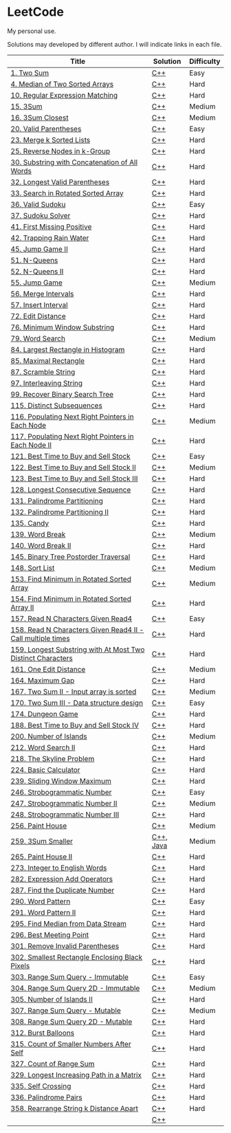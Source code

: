 # LeetCode

My personal use.

Solutions may developed by different author. I will indicate links in each file.


| Title | Solution | Difficulty |
| ----- | -------- | ---------- |
| [1. Two Sum](https://leetcode.com/problems/two-sum/) | [C++](./C++/TwoSum.cpp)| Easy |
| [4. Median of Two Sorted Arrays](https://leetcode.com/problems/median-of-two-sorted-arrays/) | [C++](./C++/MedianOfTwoSortedArrays.cpp)| Hard |
| [10. Regular Expression Matching](https://leetcode.com/problems/regular-expression-matching/) | [C++](./C++/RegularExpressionMatching.cpp)| Hard |
| [15. 3Sum](https://leetcode.com/problems/3sum/) | [C++](./C++/3Sum.cpp)| Medium |
| [16. 3Sum Closest](https://leetcode.com/problems/3sum-closest/) | [C++](./C++/3SumClosest.cpp)| Medium |
| [20. Valid Parentheses](https://leetcode.com/problems/valid-parentheses/) | [C++](./C++/ValidParentheses.cpp)| Easy |
| [23. Merge k Sorted Lists](https://leetcode.com/problems/merge-k-sorted-lists/) | [C++](./C++/MergeKSortedLists.cpp)| Hard |
| [25. Reverse Nodes in k-Group](https://leetcode.com/problems/reverse-nodes-in-k-group/) | [C++](./C++/ReverseNodesInKGroup.cpp)| Hard |
| [30. Substring with Concatenation of All Words](https://leetcode.com/problems/substring-with-concatenation-of-all-words/) | [C++](./C++/SubstringWithConcatenationOfAllWords.cpp)| Hard |
| [32. Longest Valid Parentheses](https://leetcode.com/problems/longest-valid-parentheses/) | [C++](./C++/LongestValidParentheses.cpp)| Hard |
| [33. Search in Rotated Sorted Array](https://leetcode.com/problems/search-in-rotated-sorted-array/) | [C++](./C++/SearchInRotatedSortedArray.cpp)| Hard |
| [36. Valid Sudoku](https://leetcode.com/problems/valid-sudoku/) | [C++](./C++/ValidSudoku.cpp)| Easy |
| [37. Sudoku Solver](https://leetcode.com/problems/sudoku-solver/) | [C++](./C++/SudokuSolver.cpp)| Hard |
| [41. First Missing Positive](https://leetcode.com/problems/first-missing-positive/) | [C++](./C++/FirstMissingPositive.cpp)| Hard |
| [42. Trapping Rain Water](https://leetcode.com/problems/trapping-rain-water/) | [C++](./C++/TrappingRainWater.cpp)| Hard |
| [45. Jump Game II](https://leetcode.com/problems/jump-game-ii/) | [C++](./C++/JumpGame-II.cpp)| Hard |
| [51. N-Queens](https://leetcode.com/problems/n-queens/) | [C++](./C++/N-Queens.cpp)| Hard |
| [52. N-Queens II](https://leetcode.com/problems/n-queens-ii/) | [C++](./C++/N-Queens-II.cpp)| Hard |
| [55. Jump Game](https://leetcode.com/problems/jump-game/) | [C++](./C++/JumpGame.cpp)| Medium |
| [56. Merge Intervals](https://leetcode.com/problems/merge-intervals/) | [C++](./C++/MergeIntervals.cpp)| Hard |
| [57. Insert Interval](https://leetcode.com/problems/insert-interval/) | [C++](./C++/InsertInterval.cpp)| Hard |
| [72. Edit Distance](https://leetcode.com/problems/edit-distance/) | [C++](./C++/EditDistance.cpp)| Hard |
| [76. Minimum Window Substring](https://leetcode.com/problems/minimum-window-substring/) | [C++](./C++/MinimumWindowSubstring.cpp)| Hard |
| [79. Word Search](https://leetcode.com/problems/word-search/) | [C++](./C++/WordSearch.cpp)| Medium |
| [84. Largest Rectangle in Histogram](https://leetcode.com/problems/largest-rectangle-in-histogram/) | [C++](./C++/LargestRectangleInHistogram.cpp)| Hard |
| [85. Maximal Rectangle](https://leetcode.com/problems/maximal-rectangle/) | [C++](./C++/MaximalRectangle.cpp)| Hard |
| [87. Scramble String](https://leetcode.com/problems/scramble-string/) | [C++](./C++/ScrambleString.cpp)| Hard |
| [97. Interleaving String](https://leetcode.com/problems/interleaving-string/) | [C++](./C++/InterleavingString.cpp)| Hard |
| [99. Recover Binary Search Tree](https://leetcode.com/problems/recover-binary-search-tree/) | [C++](./C++/RecoverBinarySearchTree.cpp)| Hard |
| [115. Distinct Subsequences](https://leetcode.com/problems/distinct-subsequences/) | [C++](./C++/DistinctSubsequences.cpp)| Hard |
| [116. Populating Next Right Pointers in Each Node](https://leetcode.com/problems/populating-next-right-pointers-in-each-node/) | [C++](./C++/PopulatingNextRightPointersInEachNode.cpp)| Medium |
| [117. Populating Next Right Pointers in Each Node II](https://leetcode.com/problems/populating-next-right-pointers-in-each-node-ii/) | [C++](./C++/PopulatingNextRightPointersInEachNode-II.cpp)| Hard |
| [121. Best Time to Buy and Sell Stock](https://leetcode.com/problems/best-time-to-buy-and-sell-stock/) | [C++](./C++/BestTimeToBuyAndSellStock.cpp)| Easy |
| [122. Best Time to Buy and Sell Stock II](https://leetcode.com/problems/best-time-to-buy-and-sell-stock-ii/) | [C++](./C++/BestTimeToBuyAndSellStock-II.cpp)| Medium |
| [123. Best Time to Buy and Sell Stock III](https://leetcode.com/problems/best-time-to-buy-and-sell-stock-iii/) | [C++](./C++/BestTimeToBuyAndSellStock-III.cpp)| Hard |
| [128. Longest Consecutive Sequence](https://leetcode.com/problems/longest-consecutive-sequence/) | [C++](./C++/LongestConsecutiveSequence.cpp)| Hard |
| [131. Palindrome Partitioning](https://leetcode.com/problems/palindrome-partitioning/) | [C++](./C++/PalindromePartitioning.cpp)| Hard |
| [132. Palindrome Partitioning II](https://leetcode.com/problems/palindrome-partitioning-ii/) | [C++](./C++/PalindromePartitioning-II.cpp)| Hard |
| [135. Candy](https://leetcode.com/problems/candy/) | [C++](./C++/Candy.cpp)| Hard |
| [139. Word Break](https://leetcode.com/problems/word-break/) | [C++](./C++/WordBreak.cpp)| Medium |
| [140. Word Break II](https://leetcode.com/problems/word-break-ii/) | [C++](./C++/WordBreak-II.cpp)| Hard |
| [145. Binary Tree Postorder Traversal](https://leetcode.com/problems/binary-tree-postorder-traversal/) | [C++](./C++/BinaryTreePostorderTraversal.cpp)| Hard |
| [148. Sort List](https://leetcode.com/problems/sort-list/) | [C++](./C++/SortList.cpp)| Medium |
| [153. Find Minimum in Rotated Sorted Array](https://leetcode.com/problems/find-minimum-in-rotated-sorted-array/) | [C++](./C++/FindMinimumInRotatedSortedArray.cpp)| Medium |
| [154. Find Minimum in Rotated Sorted Array II](https://leetcode.com/problems/find-minimum-in-rotated-sorted-array-ii/) | [C++](./C++/FindMinimumInRotatedSortedArray-II.cpp)| Hard |
| [157. Read N Characters Given Read4](https://leetcode.com/problems/read-n-characters-given-read4/) | [C++](./C++/ReadNCharactersGivenRead4.cpp)| Easy |
| [158. Read N Characters Given Read4 II - Call multiple times](https://leetcode.com/problems/read-n-characters-given-read4-ii-call-multiple-times/) | [C++](./C++/ReadNCharactersGivenRead4-II-CallMultipleTimes.cpp)| Hard |
| [159. Longest Substring with At Most Two Distinct Characters](https://leetcode.com/problems/longest-substring-with-at-most-two-distinct-characters/) | [C++](./C++/LongestSubstringWithAtMostTwoDistinctCharacters.cpp)| Hard |
| [161. One Edit Distance](https://leetcode.com/problems/one-edit-distance/) | [C++](./C++/OneEditDistance.cpp)| Medium |
| [164. Maximum Gap](https://leetcode.com/problems/maximum-gap/) | [C++](./C++/MaximumGap.cpp)| Hard |
| [167. Two Sum II - Input array is sorted](https://leetcode.com/problems/two-sum-ii-input-array-is-sorted/) | [C++](./C++/TwoSum-II-InputArrayIsSorted.cpp)| Medium |
| [170. Two Sum III - Data structure design](https://leetcode.com/problems/two-sum-iii-data-structure-design/) | [C++](./C++/TwoSum-III-DataStructureDesign.cpp)| Easy |
| [174. Dungeon Game](https://leetcode.com/problems/dungeon-game/) | [C++](./C++/DungeonGame.cpp)| Hard |
| [188. Best Time to Buy and Sell Stock IV](https://leetcode.com/problems/best-time-to-buy-and-sell-stock-iv/) | [C++](./C++/BestTimeToBuyAndSellStock-IV.cpp)| Hard |
| [200. Number of Islands](https://leetcode.com/problems/number-of-islands/) | [C++](./C++/NumberOfIslands.cpp)| Medium |
| [212. Word Search II](https://leetcode.com/problems/word-search-ii/) | [C++](./C++/WordSearch-II.cpp)| Hard |
| [218. The Skyline Problem](https://leetcode.com/problems/the-skyline-problem/) | [C++](./C++/TheSkylineProblem.cpp)| Hard |
| [224. Basic Calculator](https://leetcode.com/problems/basic-calculator/) | [C++](./C++/BasicCalculator.cpp)| Hard |
| [239. Sliding Window Maximum](https://leetcode.com/problems/sliding-window-maximum/) | [C++](./C++/SlidingWindowMaximum.cpp)| Hard |
| [246. Strobogrammatic Number](https://leetcode.com/problems/strobogrammatic-number/) | [C++](./C++/StrobogrammaticNumber.cpp)| Easy |
| [247. Strobogrammatic Number II](https://leetcode.com/problems/strobogrammatic-number-ii/) | [C++](./C++/StrobogrammaticNumber-II.cpp)| Medium |
| [248. Strobogrammatic Number III](https://leetcode.com/problems/strobogrammatic-number-iii/) | [C++](./C++/StrobogrammaticNumber-III.cpp)| Hard |
| [256. Paint House](https://leetcode.com/problems/paint-house/) | [C++](./C++/PaintHouse.cpp)| Medium |
| [259. 3Sum Smaller](https://leetcode.com/problems/3sum-smaller/) | [C++](./C++/3SumSmaller.cpp), [Java](./Java/3SumSmaller.java)| Medium |
| [265. Paint House II](https://leetcode.com/problems/paint-house-ii/) | [C++](./C++/PaintHouse-II.cpp)| Hard |
| [273. Integer to English Words](https://leetcode.com/problems/integer-to-english-words/) | [C++](./C++/IntegerToEnglishWords.cpp)| Hard |
| [282. Expression Add Operators](https://leetcode.com/problems/expression-add-operators/) | [C++](./C++/ExpressionAddOperators.cpp)| Hard |
| [287. Find the Duplicate Number](https://leetcode.com/problems/find-the-duplicate-number/) | [C++](./C++/FindTheDuplicateNumber.cpp)| Hard |
| [290. Word Pattern](https://leetcode.com/problems/word-pattern/) | [C++](./C++/WordPattern.cpp)| Easy |
| [291. Word Pattern II](https://leetcode.com/problems/word-pattern-ii/) | [C++](./C++/WordPattern-II.cpp)| Hard |
| [295. Find Median from Data Stream](https://leetcode.com/problems/find-median-from-data-stream/) | [C++](./C++/FindMedianFromDataStream.cpp)| Hard |
| [296. Best Meeting Point](https://leetcode.com/problems/best-meeting-point/) | [C++](./C++/BestMeetingPoint.cpp)| Hard |
| [301. Remove Invalid Parentheses](https://leetcode.com/problems/remove-invalid-parentheses/) | [C++](./C++/RemoveInvalidParentheses.cpp)| Hard |
| [302. Smallest Rectangle Enclosing Black Pixels](https://leetcode.com/problems/smallest-rectangle-enclosing-black-pixels/) | [C++](./C++/SmallestRectangleEnclosingBlackPixels.cpp)| Hard |
| [303. Range Sum Query - Immutable](https://leetcode.com/problems/range-sum-query-immutable/) | [C++](./C++/RangeSumQuery-Immutable.cpp)| Easy |
| [304. Range Sum Query 2D - Immutable](https://leetcode.com/problems/range-sum-query-2d-immutable/) | [C++](./C++/RangeSumQuery2D-Immutable.cpp)| Medium |
| [305. Number of Islands II](https://leetcode.com/problems/number-of-islands-ii/) | [C++](./C++/NumberOfIslands-II.cpp)| Hard |
| [307. Range Sum Query - Mutable](https://leetcode.com/problems/range-sum-query-mutable/) | [C++](./C++/RangeSumQuery-Mutable.cpp)| Medium |
| [308. Range Sum Query 2D - Mutable](https://leetcode.com/problems/range-sum-query-2d-mutable/) | [C++](./C++/RangeSumQuery2D-Mutable.cpp)| Hard |
| [312. Burst Balloons](https://leetcode.com/problems/burst-balloons/) | [C++](./C++/BurstBalloons.cpp)| Hard |
| [315. Count of Smaller Numbers After Self](https://leetcode.com/problems/count-of-smaller-numbers-after-self/) | [C++](./C++/CountOfSmallerNumbersAfterSelf.cpp)| Hard |
| [327. Count of Range Sum](https://leetcode.com/problems/count-of-range-sum/) | [C++](./C++/CountOfRangeSum.cpp)| Hard |
| [329. Longest Increasing Path in a Matrix](https://leetcode.com/problems/longest-increasing-path-in-a-matrix/) | [C++](./C++/LongestIncreasingPathInAMatrix.cpp)| Hard |
| [335. Self Crossing](https://leetcode.com/problems/self-crossing/) | [C++](./C++/SelfCrossing.cpp)| Hard |
| [336. Palindrome Pairs](https://leetcode.com/problems/palindrome-pairs/) | [C++](./C++/PalindromePairs.cpp)| Hard |
| [358. Rearrange String k Distance Apart](https://leetcode.com/problems/rearrange-string-k-distance-apart/) | [C++](./C++/RearrangeStringKDistanceApart.cpp)| Hard |
| []() | [C++](./C++/.cpp)|  |



